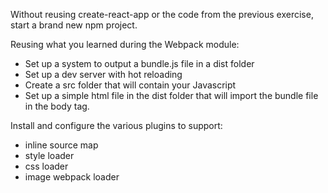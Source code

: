 <!-- Instructions for starting a new npm project -->
<p>Without reusing create-react-app or the code from the previous exercise, start a brand new npm project.</p>

<p>Reusing what you learned during the Webpack module:</p>
<ul>
<li>Set up a system to output a bundle.js file in a dist folder</li>
<li>Set up a dev server with hot reloading</li>
<li>Create a src folder that will contain your Javascript</li>
<li>Set up a simple html file in the dist folder that will import the bundle file in the body tag.</li>
</ul>

<p>Install and configure the various plugins to support:</p>
<ul>
<li>inline source map</li>
<li>style loader</li>
<li>css loader</li>
<li>image webpack loader</li>
</ul>
